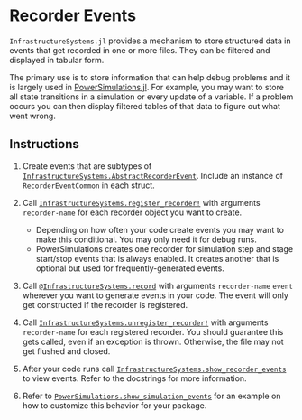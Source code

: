 # Recorder Events

`InfrastructureSystems.jl` provides a mechanism to store structured data in events
that get recorded in one or more files. They can be filtered and displayed in
tabular form.

The primary use is to store information that can help debug problems and it is largely used in [PowerSimulations.jl](https://github.com/NREL-Sienna/PowerSimulations.jl). For
example, you may want to store all state transitions in a simulation or every
update of a variable.  If a problem occurs you can then display filtered tables
of that data to figure out what went wrong.

## Instructions

 1. Create events that are subtypes of
    [`InfrastructureSystems.AbstractRecorderEvent`](@ref). Include an instance of
    `RecorderEventCommon` in each struct.

 2. Call [`InfrastructureSystems.register_recorder!`](@ref) with arguments `recorder-name` for each recorder object you want to create.

      + Depending on how often your code create events you may want to make this
        conditional. You may only need it for debug runs.
      + PowerSimulations creates one recorder for simulation step and stage
        start/stop events that is always enabled. It creates another that is
        optional but used for frequently-generated events.
 3. Call [`@InfrastructureSystems.record`](@ref) with arguments `recorder-name` `event` wherever you want to generate events in your code. The event will only get constructed if the recorder is registered.
 4. Call [`InfrastructureSystems.unregister_recorder!`](@ref) with arguments `recorder-name` for each registered recorder. You should guarantee this gets called, even if an exception is thrown.  Otherwise, the file may not get flushed and closed.
 5. After your code runs call [`InfrastructureSystems.show_recorder_events`](@ref) to
    view events.  Refer to the docstrings for more information.
 6. Refer to
    [`PowerSimulations.show_simulation_events`](https://nrel-sienna.github.io/PowerSimulations.jl/latest/api/PowerSimulations/#PowerSimulations.show_simulation_events-Union%7BTuple%7BT%7D,%20Tuple%7BType%7BT%7D,AbstractString%7D,%20Tuple%7BType%7BT%7D,AbstractString,Union%7BNothing,%20Function%7D%7D%7D%20where%20T%3C:InfrastructureSystems.AbstractRecorderEvent)
    for an example on how to customize this behavior for your package.
